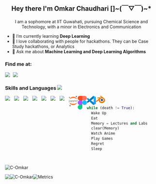 <h2>
<p align = "center">
Hey there I'm Omkar Chaudhari []~(￣▽￣)~*
</p>
</h2>
<p align = "center">
I am a sophomore at IIT Guwahati, pursuing Chemical Science and Technology, with a minor in Electronics and Communication
</p>

- 🌱 I’m currently learning **Deep Learning**
- 👯 I love collaborating with people for hackathons. They can be Case Study hackathons, or Analytics
- 💬 Ask me about **Machine Learning and Deep Learning Algorithms**

 ### Find me at:
<p align = 'left'> 
<a href = 'https://www.linkedin.com/in/omkar-chaudhari-327441203/'> <img width = '26px' align= 'centre' src="https://raw.githubusercontent.com/rahulbanerjee26/githubAboutMeGenerator/main/icons/linked-in-alt.svg"/></a> 
<a href = 'https://www.instagram.com/omkar_chaudhari_1/'> <img width = '26px' align= 'left' src="https://raw.githubusercontent.com/rahulbanerjee26/githubAboutMeGenerator/main/icons/instagram.svg"/></a> 
</p>

<h3 align='left'> Skills and Languages <img src = "https://media2.giphy.com/media/QssGEmpkyEOhBCb7e1/giphy.gif?cid=ecf05e47a0n3gi1bfqntqmob8g9aid1oyj2wr3ds3mg700bl&rid=giphy.gif" width = 25px> </h3>

<img width ='30px' align='left' src ='https://raw.githubusercontent.com/rahulbanerjee26/githubAboutMeGenerator/main/icons/github.svg' />

<img width ='30px' align='left' src ='https://raw.githubusercontent.com/rahulbanerjee26/githubAboutMeGenerator/main/icons/java.svg'/>

<img width ='30px' align='left' src ='https://raw.githubusercontent.com/rahulbanerjee26/githubAboutMeGenerator/main/icons/python.svg'/>

<img width ='30px' align='left' src ='https://raw.githubusercontent.com/rahulbanerjee26/githubAboutMeGenerator/main/icons/git.svg'/>

<img width ='30px' align='left' src ='https://raw.githubusercontent.com/rahulbanerjee26/githubAboutMeGenerator/main/icons/c.svg' />

<img width ='30px' align='left' src ='https://raw.githubusercontent.com/rahulbanerjee26/githubAboutMeGenerator/main/icons/csharp.svg'/>

<img width ='30px' align='left' src ='https://raw.githubusercontent.com/rahulbanerjee26/githubAboutMeGenerator/main/icons/unity.svg'/>

<img width ='30px' align='left' src ='https://raw.githubusercontent.com/C-Omkar/C-Omkar/main/jupyter-seeklogo.com.svg'/>

<img width ='30px' align='left' src ='https://raw.githubusercontent.com/C-Omkar/C-Omkar/main/figma-seeklogo.com.svg'/>

<img align="left" alt="Visual Studio Code" width="30px" src="https://raw.githubusercontent.com/github/explore/80688e429a7d4ef2fca1e82350fe8e3517d3494d/topics/visual-studio-code/visual-studio-code.png"/>
<img align="left" alt="Blender" width="30px" src="https://raw.githubusercontent.com/C-Omkar/C-Omkar/main/blender-seeklogo.com.svg"/>  

<br>


```python
while (death != True):
  Wake Up
  Eat
  Memory = Lectures and Labs
  clear(Memory)
  Watch Anime
  Play Games
  Regret
  Sleep
```

<br>
<p align="left"> <img src="https://komarev.com/ghpvc/?username=C-Omkar&label=Profile%20views&color=0e75b6&style=flat" alt="C-Omkar" /> </p>

<img align="left" src="https://github-readme-stats.vercel.app/api?username=C-Omkar&count_private=true&show_icons=true&theme=dark" />

<p><img align="left" src="https://github-readme-stats.vercel.app/api/top-langs?username=C-Omkar&show_icons=true&theme=dark" alt="C-Omkar" /></p>

![Metrics](https://metrics.lecoq.io/C-Omkar?template=classic&config.timezone=Asia%2FCalcutta)
